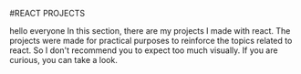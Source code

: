 #REACT PROJECTS

hello everyone In this section, there are my projects I made with react. The projects were made for practical purposes to reinforce the topics related to react. So I don't recommend you to expect too much visually. If you are curious, you can take a look.
